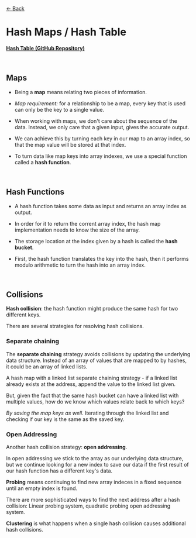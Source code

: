 [&larr; Back](./README.md)

# Hash Maps / Hash Table

[**Hash Table (GitHub Repository)**](https://github.com/trekhleb/javascript-algorithms/tree/master/src/data-structures/hash-table)

<br>

## Maps

- Being a **map** means relating two pieces of information.

- _Map requirement:_ for a relationship to be a map, every key that is used can only be the key to a single value.

- When working with maps, we don't care about the sequence of the data. Instead, we only care that a given input, gives the accurate output.

- We can achieve this by turning each key in our map to an array index, so that the map value will be stored at that index.

- To turn data like map keys into array indexes, we use a special function called a **hash function**.

<br>

## Hash Functions

- A hash function takes some data as input and returns an array index as output.

- In order for it to return the corrent array index, the hash map implementation needs to know the size of the array.

- The storage location at the index given by a hash is called the **hash bucket**.

- First, the hash function translates the key into the hash, then it performs modulo arithmetic to turn the hash into an array index.

<br>

## Collisions

**Hash collision**: the hash function might produce the same hash for two different keys.

There are several strategies for resolving hash collisions.

### Separate chaining

The **separate chaining** strategy avoids collisions by updating the underlying data structure. Instead of an array of values that are mapped to by hashes, it could be an array of linked lists.

A hash map with a linked list separate chaining strategy - if a linked list already exists at the address, append the value to the linked list given.

But, given the fact that the same hash bucket can have a linked list with multiple values, how do we know which values relate back to which keys?

_By saving the map keys as well._ Iterating through the linked list and checking if our key is the same as the saved key.

### Open Addressing

Another hash collision strategy: **open addressing**.

In open addressing we stick to the array as our underlying data structure, but we continue looking for a new index to save our data if the first result of our hash function has a different key's data.

**Probing** means continuing to find new array indeces in a fixed sequence until an empty index is found.

There are more sophisticated ways to find the next address after a hash collision: Linear probing system, quadratic probing open addressing system.

**Clustering** is what happens when a single hash collision causes additional hash collisions.

<br>
